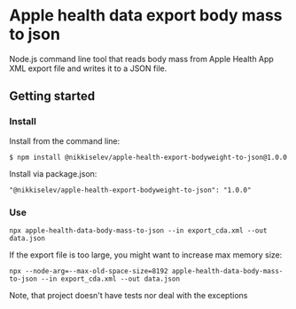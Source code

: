 # Apple health data export body mass to json
Node.js command line tool that reads body mass from Apple Health App XML export file and writes it to a JSON file. 

## Getting started

### Install

Install from the command line:

```
$ npm install @nikkiselev/apple-health-export-bodyweight-to-json@1.0.0
```

Install via package.json:

```
"@nikkiselev/apple-health-export-bodyweight-to-json": "1.0.0"
```

### Use

```
npx apple-health-data-body-mass-to-json --in export_cda.xml --out data.json
```

If the export file is too large, you might want to increase max memory size:

```
npx --node-arg=--max-old-space-size=8192 apple-health-data-body-mass-to-json --in export_cda.xml --out data.json
```


Note, that project doesn't have tests nor deal with the exceptions

